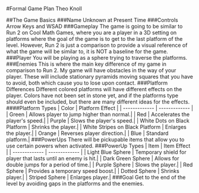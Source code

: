 #Formal Game Plan
Theo Knoll

##The Game Basics
###Name
Unknown at Present Time
###Controls
Arrow Keys and WSAD
###Gameplay
The game is going to be similar to Run 2 on Cool Math Games, where you are a player in a 3D setting on platforms where the goal of the game is to get to the last platform of the level. However, Run 2 is just a comparison to provide a visual reference of what the game will be similar to, it is NOT a baseline for the game.
###Player
You will be playing as a sphere trying to traverse the platforms.
###Enemies
This is where the main key difference of my game in comparison to Run 2. My game will have obstacles in the way of your player. These will include stationary pyramids moving squares that you have to avoid, both which cause you to lose upon contact. 
###Platform Differences
Different colored platforms will have different effects on the player. Colors have not been set in stone yet, and if the platforms type should even be included, but there are many different ideas for the effects. 
####Platform Types
| Color        | Platform Effect   |
| ------------- | ------------- |
| Green   | Allows player to jump higher than normal.|
| Red   | Accelerates the player's speed.|
| Purple   | Slows the player's speed.|
| White Dots on Black Platform   | Shrinks the player.|
| White Stripes on Black Platform   | Enlarges the player.|
| Orange   | Reverses player direction.|
| Blue   | Standard platform.|
###PowerUps
There will be pickupable items that allow you to use certain powers when activated.
###PowerUp Types
| Item        | Item Effect   |
| ------------- | ------------- |
| Light Blue Sphere   | Temporary shield for player that lasts until an enemy is hit.|
| Dark Green Sphere   | Allows for double jumps for a period of time.|
| Purple Sphere   | Slows the player.|
| Red Sphere   | Provides a temporary speed boost.|
| Dotted Sphere   | Shrinks player.|
| Striped Sphere   | Enlarges player.|
###Goal
Get to the end of the level by avoiding gaps in the platforms and the enemies.